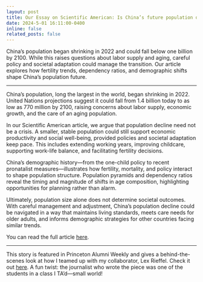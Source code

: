 ```yaml
---
layout: post
title: Our Essay on Scientific American: Is China’s future population drop a crisis or an opportunity?
date: 2024-5-01 16:11:00-0400
inline: false
related_posts: false
---
```


China’s population began shrinking in 2022 and could fall below one billion by 2100. While this raises questions about labor supply and aging, careful policy and societal adaptation could manage the transition. Our article explores how fertility trends, dependency ratios, and demographic shifts shape China’s population future.

---

China’s population, long the largest in the world, began shrinking in 2022. United Nations projections suggest it could fall from 1.4 billion today to as low as 770 million by 2100, raising concerns about labor supply, economic growth, and the care of an aging population.

In our Scientific American article, we argue that population decline need not be a crisis. A smaller, stable population could still support economic productivity and social well-being, provided policies and societal adaptation keep pace. This includes extending working years, improving childcare, supporting work-life balance, and facilitating fertility decisions.

China’s demographic history—from the one-child policy to recent pronatalist measures—illustrates how fertility, mortality, and policy interact to shape population structure. Population pyramids and dependency ratios reveal the timing and magnitude of shifts in age composition, highlighting opportunities for planning rather than alarm.

Ultimately, population size alone does not determine societal outcomes. With careful management and adjustment, China’s population decline could be navigated in a way that maintains living standards, meets care needs for older adults, and informs demographic strategies for other countries facing similar trends.

You can read the full article [here](https://scientificamerican.com/article/chinas-population-could-shrink-to-half-by-2100/).

---

This story is featured in Princeton Alumni Weekly and gives a behind-the-scenes look at how I teamed up with my collaborator, Lex Rieffel. Check it out [here](https://paw.princeton.edu/article/princetonians-team-study-chinas-demographics). A fun twist: the journalist who wrote the piece was one of the students in a class I TA’d—small world!
